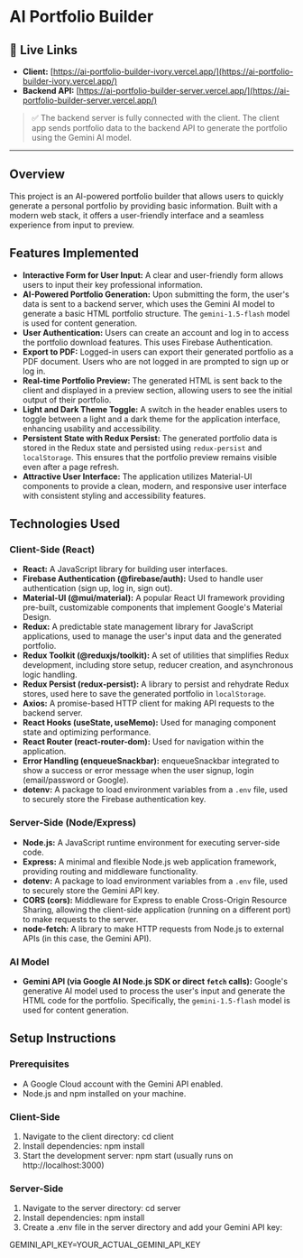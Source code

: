 # AI Portfolio Builder

## 🔗 Live Links

- **Client:** [https://ai-portfolio-builder-ivory.vercel.app/](https://ai-portfolio-builder-ivory.vercel.app/)
- **Backend API:** [https://ai-portfolio-builder-server.vercel.app/](https://ai-portfolio-builder-server.vercel.app/)

> ✅ The backend server is fully connected with the client. The client app sends portfolio data to the backend API to generate the portfolio using the Gemini AI model.

---

## Overview

This project is an AI-powered portfolio builder that allows users to quickly generate a personal portfolio by providing basic information. Built with a modern web stack, it offers a user-friendly interface and a seamless experience from input to preview.

## Features Implemented

* **Interactive Form for User Input:** A clear and user-friendly form allows users to input their key professional information.
* **AI-Powered Portfolio Generation:** Upon submitting the form, the user's data is sent to a backend server, which uses the Gemini AI model to generate a basic HTML portfolio structure. The `gemini-1.5-flash` model is used for content generation.
* **User Authentication:** Users can create an account and log in to access the portfolio download features. This uses Firebase Authentication.
* **Export to PDF:** Logged-in users can export their generated portfolio as a PDF document. Users who are not logged in are prompted to sign up or log in.
* **Real-time Portfolio Preview:** The generated HTML is sent back to the client and displayed in a preview section, allowing users to see the initial output of their portfolio.
* **Light and Dark Theme Toggle:** A switch in the header enables users to toggle between a light and a dark theme for the application interface, enhancing usability and accessibility.
* **Persistent State with Redux Persist:** The generated portfolio data is stored in the Redux state and persisted using `redux-persist` and `localStorage`. This ensures that the portfolio preview remains visible even after a page refresh.
* **Attractive User Interface:** The application utilizes Material-UI components to provide a clean, modern, and responsive user interface with consistent styling and accessibility features.

## Technologies Used

### Client-Side (React)

* **React:** A JavaScript library for building user interfaces.
* **Firebase Authentication (@firebase/auth):** Used to handle user authentication (sign up, log in, sign out).
* **Material-UI (@mui/material):** A popular React UI framework providing pre-built, customizable components that implement Google's Material Design.
* **Redux:** A predictable state management library for JavaScript applications, used to manage the user's input data and the generated portfolio.
* **Redux Toolkit (@reduxjs/toolkit):** A set of utilities that simplifies Redux development, including store setup, reducer creation, and asynchronous logic handling.
* **Redux Persist (redux-persist):** A library to persist and rehydrate Redux stores, used here to save the generated portfolio in `localStorage`.
* **Axios:** A promise-based HTTP client for making API requests to the backend server.
* **React Hooks (useState, useMemo):** Used for managing component state and optimizing performance.
* **React Router (react-router-dom):** Used for navigation within the application.
* **Error Handling (enqueueSnackbar):** enqueueSnackbar integrated to show a success or error message when the user signup, login (email/password or Google).
* **dotenv:** A package to load environment variables from a `.env` file, used to securely store the Firebase authentication key.

### Server-Side (Node/Express)

* **Node.js:** A JavaScript runtime environment for executing server-side code.
* **Express:** A minimal and flexible Node.js web application framework, providing routing and middleware functionality.
* **dotenv:** A package to load environment variables from a `.env` file, used to securely store the Gemini API key.
* **CORS (cors):** Middleware for Express to enable Cross-Origin Resource Sharing, allowing the client-side application (running on a different port) to make requests to the server.
* **node-fetch:** A library to make HTTP requests from Node.js to external APIs (in this case, the Gemini API).

### AI Model

* **Gemini API (via Google AI Node.js SDK or direct `fetch` calls):** Google's generative AI model used to process the user's input and generate the HTML code for the portfolio. Specifically, the `gemini-1.5-flash` model is used for content generation.

## Setup Instructions

### Prerequisites

* A Google Cloud account with the Gemini API enabled.
* Node.js and npm installed on your machine.

### Client-Side

1.  Navigate to the client directory: cd client
2.  Install dependencies: npm install
3.  Start the development server: npm start (usually runs on http://localhost:3000)

### Server-Side

1.  Navigate to the server directory: cd server
2.  Install dependencies: npm install
3.  Create a .env file in the server directory and add your Gemini API key:

GEMINI_API_KEY=YOUR_ACTUAL_GEMINI_API_KEY 
